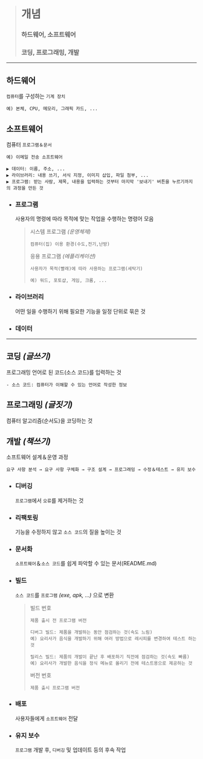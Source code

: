 ># 개념
>### 하드웨어, 소프트웨어
>### 코딩, 프로그래밍, 개발
---

## 하드웨어
`컴퓨터`를 구성하는 `기계 장치`
```angular2html
예) 본체, CPU, 메모리, 그래픽 카드, ...
```

## 소프트웨어
컴퓨터 `프로그램＆문서`
```angular2html
예) 이메일 전송 소프트웨어

▶ 데이터: 이름, 주소, ...
▶ 라이브러리: 내용 쓰기, 서식 지정, 이미지 삽입, 파일 첨부, ...
▶ 프로그램: 받는 사람, 제목, 내용을 입력하는 것부터 마지막 '보내기' 버튼을 누르기까지의 과정을 만든 것
```

+ ### 프로그램
  사용자의 명령에 따라 목적에 맞는 작업을 수행하는 명령어 모음
  >시스템 프로그램 *(운영체제)*
  >```
  >컴퓨터(집) 이용 환경(수도,전기,난방)
  >```
  >응용 프로그램 *(에플리케이션)*
  >```
  >사용자가 목적(빨래)에 따라 사용하는 프로그램(세탁기)
  >
  >예) 워드, 포토샵, 게임, 크롬, ...
  >```
  
+ ### 라이브러리
  어떤 일을 수행하기 위해 필요한 기능을 일정 단위로 묶은 것
   
  
+ ### 데이터

---
## 코딩 *(글쓰기)*
프로그래밍 언어로 된 코드(소스 코드)를 입력하는 것
```
- 소스 코드: 컴퓨터가 이해할 수 있는 언어로 작성한 정보
```

## 프로그래밍 *(글짓기)*
컴퓨터 알고리즘(순서도)을 코딩하는 것


## 개발 *(책쓰기)*
소프트웨어 설계＆운영 과정
```angular2html
요구 사항 분석 → 요구 사항 구체화 → 구조 설계 → 프로그래밍 → 수정＆테스트 → 유지 보수
```

+ ### 디버깅
  `프로그램`에서 `오류`를 제거하는 것

+ ### 리팩토링
  기능을 수정하지 않고 `소스 코드`의 질을 높이는 것

+ ### 문서화
  `소프트웨어`＆`소스 코드`를 쉽게 파악할 수 있는 문서(README.md)

+ ### 빌드
  `소스 코드`를 `프로그램` *(exe, apk, ...)* 으로 변환
  >빌드 번호
  >```
  >제품 출시 전 프로그램 버전
  >
  >디버그 빌드: 제품을 개발하는 동안 점검하는 것(속도 느림)
  >예) 요리사가 음식을 개발하기 위해 여러 방법으로 레시피를 변경하여 테스트 하는 것
  >
  >릴리스 빌드: 제품의 개발이 끝난 후 배포하기 직전에 점검하는 것(속도 빠름)
  >예) 요리사가 개발한 음식을 정식 메뉴로 올리기 전에 테스트용으로 제공하는 것
  >```
  >
  >버전 번호
  >```
  >제품 출시 프로그램 버전
  >```

+ ### 배포
  사용자들에게 `소프트웨어` 전달

+ ### 유지 보수 
  `프로그램` 개발 후, `디버깅` 및 업데이트 등의 후속 작업
